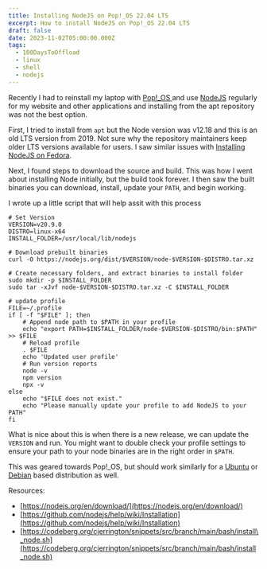 ```yaml
---
title: Installing NodeJS on Pop!_OS 22.04 LTS
excerpt: How to install NodeJS on Pop!_OS 22.04 LTS
draft: false
date: 2023-11-02T05:00:00.000Z
tags:
  - 100DaysToOffload
  - linux
  - shell
  - nodejs
---
```


Recently I had to reinstall my laptop with [Pop!\_OS ](https://pop.system76.com/)and use [NodeJS](https://nodejs.org/en) regularly for my website and other applications and installing from the apt repository was not the best option.

First, I tried to install from `apt` but the Node version was v12.18 and this is an old LTS version from 2019. Not sure why the repository maintainers keep older LTS versions available for users. I saw similar issues with [Installing NodeJS on Fedora](/blog/installing-nodejs-on-fedora/).

Next, I found steps to download the source and build. This was how I went about installing Node initially, but the build took forever. I then saw the built binaries you can download, install, update your `PATH`, and begin working.

I wrote up a little script that will help assit with this process

```shell
# Set Version
VERSION=v20.9.0
DISTRO=linux-x64
INSTALL_FOLDER=/usr/local/lib/nodejs

# Download prebuilt binaries 
curl -O https://nodejs.org/dist/$VERSION/node-$VERSION-$DISTRO.tar.xz

# Create necessary folders, and extract binaries to install folder
sudo mkdir -p $INSTALL_FOLDER
sudo tar -xJvf node-$VERSION-$DISTRO.tar.xz -C $INSTALL_FOLDER

# update profile
FILE=~/.profile
if [ -f "$FILE" ]; then
    # Append node path to $PATH in your profile
    echo "export PATH=$INSTALL_FOLDER/node-$VERSION-$DISTRO/bin:$PATH" >> $FILE
    # Reload profile
    . $FILE
    echo 'Updated user profile'
    # Run version reports
    node -v
    npm version
    npx -v
else 
    echo "$FILE does not exist."
    echo "Please manually update your profile to add NodeJS to your PATH"
fi

```

What is nice about this is when there is a new release, we can update the `VERSION` and run. You might want to double check your profile settings to ensure your path to your node binaries are in the right order in `$PATH`.

This was geared towards Pop!\_OS, but should work similarly for a [Ubuntu](https://ubuntu.com/) or [Debian](https://www.debian.org/) based distribution as well.

Resources:

* [https://nodejs.org/en/download/](https://nodejs.org/en/download/)
* [https://github.com/nodejs/help/wiki/Installation](https://github.com/nodejs/help/wiki/Installation)
* [https://codeberg.org/cjerrington/snippets/src/branch/main/bash/install\_node.sh](https://codeberg.org/cjerrington/snippets/src/branch/main/bash/install_node.sh)
